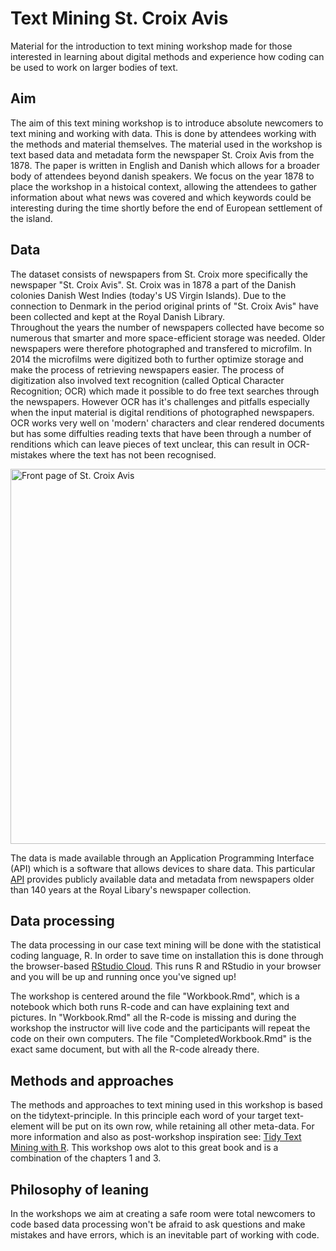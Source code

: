 # Text Mining St. Croix Avis
Material for the introduction to text mining workshop made for those interested in learning about digital methods and experience how coding can be used to work on larger bodies of text.

## Aim
The aim of this text mining workshop is to introduce absolute newcomers to text mining and working with data. This is done by attendees working with the methods and material themselves. The material used in the workshop is text based data and metadata form the newspaper St. Croix Avis from the 1878. The paper is written in English and Danish which allows for a broader body of attendees beyond danish speakers. We focus on the year 1878 to place the workshop in a histoical context, allowing the attendees to gather information about what news was covered and which keywords could be interesting during the time shortly before the end of European settlement of the island.

## Data
The dataset consists of newspapers from St. Croix more specifically the newspaper "St. Croix Avis". St. Croix was in 1878 a part of the Danish colonies Danish West Indies (today's US Virgin Islands). Due to the connection to Denmark in the period original prints of "St. Croix Avis" have been collected and kept at the Royal Danish Library.  
Throughout the years the number of newspapers collected have become so numerous that smarter and more space-efficient storage was needed. Older newspapers were therefore photographed and transfered to microfilm. In 2014 the microfilms were digitized both to further optimize storage and make the process of retrieving newspapers easier. The process of digitization also involved text recognition (called Optical Character Recognition; OCR) which made it possible to do free text searches through the newspapers. However OCR has it's challenges and pitfalls especially when the input material is digital renditions of photographed newspapers. OCR works very well on 'modern' characters and clear rendered documents but has some diffulties reading texts that have been through a number of renditions which can leave pieces of text unclear, this can result in OCR-mistakes where the text has not been recognised. 

<img src="https://raw.githubusercontent.com/maxodsbjerg/TextMiningStCroixAvis/main/CroixAvisFrontPage.png" alt="Front page of St. Croix Avis" width="600"/>


The data is made available through an Application Programming Interface (API) which is a software that allows devices to share data. This particular [API](http://labs.statsbiblioteket.dk/labsapi/api//api-docs?url=/labsapi/api/openapi.yaml) provides publicly available data and metadata from newspapers older than 140 years at the Royal Libary's newspaper collection.

## Data processing
The data processing in our case text mining will be done with the statistical coding language, R. In order to save time on installation this is done through the browser-based [RStudio Cloud](https://rstudio.cloud/). This runs R and RStudio in your browser and you will be up and running once you've signed up!

The workshop is centered around the file "Workbook.Rmd", which is a notebook which both runs R-code and can have explaining text and pictures. In "Workbook.Rmd" all the R-code is missing and during the workshop the instructor will live code and the participants will repeat the code on their own computers. The file "CompletedWorkbook.Rmd" is the exact same document, but with all the R-code already there. 

## Methods and approaches
The methods and approaches to text mining used in this workshop is based on the tidytext-principle. In this principle each word of your target text-element will be put on its own row, while retaining all other meta-data. For more information and also as post-workshop inspiration see: [Tidy Text Mining with R](https://www.tidytextmining.com). This workshop ows alot to this great book and is a combination of the chapters 1 and 3.

## Philosophy of leaning
In the workshops we aim at creating a safe room were total newcomers to code based data processing won't be afraid to ask questions and make mistakes and have errors, which is an inevitable part of working with code. 
